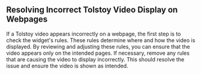 ## Resolving Incorrect Tolstoy Video Display on Webpages

If a Tolstoy video appears incorrectly on a webpage, the first step is to check the widget's rules. These rules determine where and how the video is displayed. By reviewing and adjusting these rules, you can ensure that the video appears only on the intended pages. If necessary, remove any rules that are causing the video to display incorrectly. This should resolve the issue and ensure the video is shown as intended.